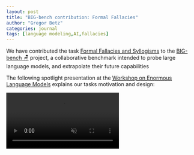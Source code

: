 ```yaml
---
layout: post
title: "BIG-bench contribution: Formal Fallacies"
author: "Gregor Betz"
categories: journal
tags: [language modeling,AI,fallacies]
---
```


We have contributed the task [Formal Fallacies and Syllogisms](https://github.com/google/BIG-bench/tree/main/bigbench/benchmark_tasks/formal_fallacies_syllogisms_negation/) to the [BIG-bench 🪑](https://github.com/google/BIG-bench) project, a collaborative benchmark intended to probe large language models, and extrapolate their future capabilities  

The following spotlight presentation at the [Workshop on Enormous Language Models](https://welmworkshop.github.io/) explains our tasks motivation and design:

<video muted autoplay controls>
    <source src="{{ site.baseur }}/assets/video/BetzEtAl_FallaciesSyllogisms.mp4" type="video/mp4">
</video>

